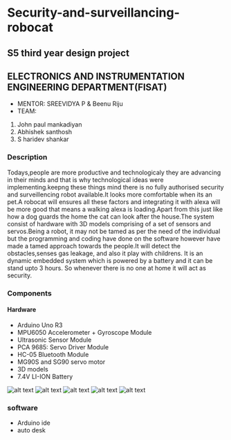 # Security-and-surveillancing-robocat

## S5 third year design project
## ELECTRONICS AND INSTRUMENTATION ENGINEERING DEPARTMENT(FISAT)

- MENTOR: SREEVIDYA P & Beenu Riju
- TEAM:
1. John paul mankadiyan
2. Abhishek santhosh
3. S haridev shankar

### Description
Todays,people are more productive and technologicaly they are advancing in their minds and that is why technological ideas were implementing.keepng these things mind there is no fully authorised security and surveillencing robot available.It looks more comfortable when its an pet.A robocat will ensures all these factors and integrating it with alexa will be more good that means a walking alexa is loading.Apart from this just like how a dog guards the home the cat can look after the house.The system consist of hardware with 3D models comprising of a set of sensors and servos.Being a robot, it may not be tamed as per the need of the individual but the programming and coding have done on the software however have made a tamed approach towards the people.It will detect the obstacles,senses gas leakage, and also it play with childrens. It is an dynamic embedded system which is powered by a battery and it can be stand upto 3 hours.
So whenever there is no one at home it will act as security. 


### Components

#### Hardware

- Arduino Uno R3
- MPU6050 Accelerometer + Gyroscope Module
- Ultrasonic Sensor Module
- PCA 9685: Servo Driver Module
- HC-05 Bluetooth Module
- MG90S and SG90 servo motor
- 3D models
- 7.4V LI-ION Battery

![alt text](https://user-images.githubusercontent.com/60437235/101275137-58a38e00-37c9-11eb-859b-ab21598ffb94.jpg)
![alt text](https://user-images.githubusercontent.com/60437235/101275141-5c371500-37c9-11eb-8503-da035506c178.jpg)
![alt text](https://user-images.githubusercontent.com/60437235/101275146-65c07d00-37c9-11eb-8780-4fd0c7a326b4.jpg)
![alt text](https://user-images.githubusercontent.com/60437235/101275150-68bb6d80-37c9-11eb-91f7-47433cfbacaa.jpg)
![alt text](https://user-images.githubusercontent.com/60437235/103404625-4b847f80-4b7a-11eb-89dd-e4cf716aff35.jpg)
### software
- Arduino ide
- auto desk

